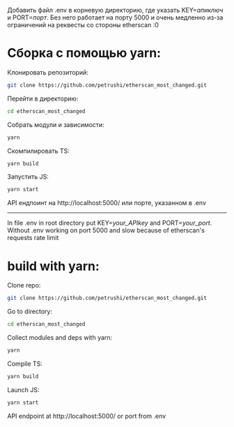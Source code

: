 Добавить файл .env в корневую директорию, где указать KEY=*апиключ* и PORT=*порт*. Без него работает на порту 5000 и очень медленно из-за ограничений на реквесты со стороны etherscan :0
# Сборка с помощью yarn:
Клонировать репозиторий:
```sh
git clone https://github.com/petrushi/etherscan_most_changed.git
```
Перейти в директорию:
```sh
cd etherscan_most_changed
```
Собрать модули и зависимости:
```sh
yarn
```
Скомпилировать TS:
```sh
yarn build
```
Запустить JS:
```sh
yarn start
```
API ендпоинт на http://localhost:5000/ или порте, указанном в .env

****

In file .env in root directory put KEY=*your_APIkey* and PORT=*your_port*.
Without .env working on port 5000 and slow because of etherscan's requests rate limit

# build with yarn:
Clone repo:
```sh
git clone https://github.com/petrushi/etherscan_most_changed.git
```
Go to directory:
```sh
cd etherscan_most_changed
```
Collect modules and deps with yarn:
```sh
yarn
```
Compile TS:
```sh
yarn build
```
Launch JS:
```sh
yarn start
```
API endpoint at http://localhost:5000/ or port from .env
